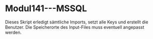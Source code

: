 # Modul141---MSSQL

Dieses Skript erledigt sämtliche Imports, setzt alle Keys und erstellt die Benutzer. Die Speicherorte des Input-Files muss eventuell angepasst werden. 
